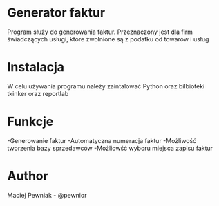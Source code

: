 # Generator faktur
Program służy do generowania faktur. Przeznaczony jest dla firm świadczących usługi, które zwolnione są z podatku od towarów i usług

# Instalacja
W celu używania programu należy zaintalować Python oraz bilbioteki tkinker oraz reportlab

# Funkcje
-Generowanie faktur
-Automatyczna numeracja faktur
-Możliwość tworzenia bazy sprzedawców
-Możliowść wyboru miejsca zapisu faktur

# Author
Maciej Pewniak - @pewnior
